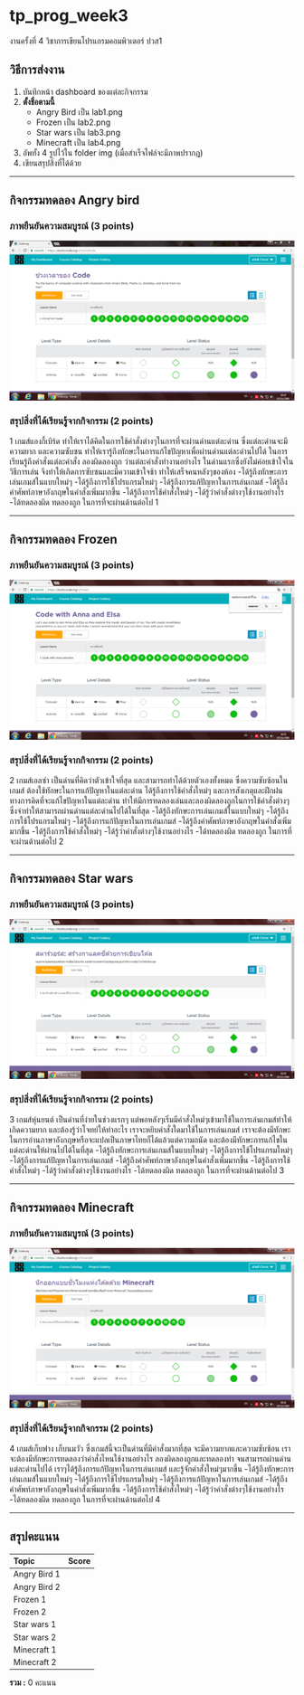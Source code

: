 # tp_prog_week3
งานครั้งที่ 4 วิชาการเขียนโปรแกรมคอมพิวเตอร์ ปวส1

## วิธีการส่งงาน

1.  บันทึกหน้า dashboard ของแต่ละกิจกรรม
2.  **ตั้งชื่อตามนี้**
    -  Angry Bird เป็น lab1.png
    -  Frozen เป็น lab2.png
    -  Star wars เป็น lab3.png
    -  Minecraft เป็น lab4.png
3.  อัพทั้ง 4 รูปไว้ใน folder img (เมื่อสำเร็จไฟล์จะมีภาพปรากฎ)
4.  เขียนสรุปสิ่งที่ได้ด้วย

------------------------------------------

## กิจกรรมทดลอง Angry bird

### ภาพยืนยันความสมบูรณ์ (3 points)

![Not Found](lab1.PNG)

### สรุปสิ่งที่ได้เรียนรู้จากกิจกรรม (2 points)

$$$$1
เกมส์แองกี้เบิร์ด ทำให้เราได้คิดในการใช้คำสั่งต่างๆในการที่จะผ่านด่านแต่ละด่าน ซึ่งแต่ละด่านจะมีความยาก และความซับซน ทำให้เรารู้ถึงทักษะในการแก้ไขปัญหาเพื่อผ่านด่านแต่ละด่านไปได้ ในการเรียนรู้ถึงคำสั่งแต่ละคำสั่ง ลองผิดลองถูก ว่าแต่ละคำสั่งทำงานอย่างไร ในด่านแรกซึ่งยังไม่ค่อยเข้าใจในวิธีการเล่น จึงทำให้เกิดการซับซนและมีความเข้าใจช้า ทำให้เสร็จคนหลังๆของห้อง 
-ได้รู้ถึงทักษะการเล่นเกมส์ในแบบใหม่ๆ
-ได้รู้ถึงการใช้โปรแกรมใหม่ๆ
-ได้รู้ถึงการแก้ปัญหาในการเล่นเกมส์
-ได้รู้ถึงคำศัพท์ภาษาอังกฤษในคำสั่งเพิ่มมากขึ้น
-ได้รู้ถึงการใช้คำสั่งใหม่ๆ 
-ได้รู้ว่าคำสั่งต่างๆใช้งานอย่างไร
-ได้ทดลองผิด ทดลองถูก ในการที่จะผ่านด้านต่อไป
1$$$$

-------------------------------------------

## กิจกรรมทดลอง Frozen

### ภาพยืนยันความสมบูรณ์ (3 points)

![Not Found](lab2.PNG)

### สรุปสิ่งที่ได้เรียนรู้จากกิจกรรม (2 points)

$$$$2
เกมส์เอลซ่า เป็นด่านที่คิดว่าตัวเข้าใจที่สุด และสามารถทำได้ด้วยตัวเองทั้งหมด ซึ่งความซับซ้อนในเกมส์ ต้องใช้ทักษะในการแก้ปัญหาในแต่ละด่าน ได้รู้ถึงการใช้คำสั่งใหม่ๆ และการสังเกตุและฝึกฝนทางการคิดที่จะแก้ไขปัญหาในแต่ละด่าน ทำให้มีการทดลองเล่นและลองผิดลองถูกในการใช้คำสั่งต่างๆ ซึ่งจำทำให้สามารถผ่านด่านแต่ละด่านไปได้ในที่สุด
-ได้รู้ถึงทักษะการเล่นเกมส์ในแบบใหม่ๆ
-ได้รู้ถึงการใช้โปรแกรมใหม่ๆ
-ได้รู้ถึงการแก้ปัญหาในการเล่นเกมส์
-ได้รู้ถึงคำศัพท์ภาษาอังกฤษในคำสั่งเพิ่มมากขึ้น
-ได้รู้ถึงการใช้คำสั่งใหม่ๆ 
-ได้รู้ว่าคำสั่งต่างๆใช้งานอย่างไร
-ได้ทดลองผิด ทดลองถูก ในการที่จะผ่านด้านต่อไป
2$$$$

------------------------------------------

## กิจกรรมทดลอง Star wars

### ภาพยืนยันความสมบูรณ์ (3 points)

![Not Found](lab3.PNG)

### สรุปสิ่งที่ได้เรียนรู้จากกิจกรรม (2 points)

$$$$3
เกมส์หุ่นยนต์ เป็นด่านที่ง่ายในช่วงแรกๆ แต่พอหลังๆเริ่มมีคำสั่งใหม่ๆเข้ามาใช้ในการเล่นเกมส์ทำให้เกิดความยาก และต้องรู้ว่าโจทย์ให้ทำอะไร เราจะหยิบคำสั่งใดมาใช้ในการเล่นเกมส์ 
เราจะต้องมีทักษะในการอ่านภาษาอังกฤษหรือจะแปลเป็นภาษาไทยก็ได้แล้วแต่ความถนัด และต้องมีทักษะการแก้ไขในแต่ละด่านให้ผ่านไปได้ในที่สุด
-ได้รู้ถึงทักษะการเล่นเกมส์ในแบบใหม่ๆ
-ได้รู้ถึงการใช้โปรแกรมใหม่ๆ
-ได้รู้ถึงการแก้ปัญหาในการเล่นเกมส์
-ได้รู้ถึงคำศัพท์ภาษาอังกฤษในคำสั่งเพิ่มมากขึ้น
-ได้รู้ถึงการใช้คำสั่งใหม่ๆ 
-ได้รู้ว่าคำสั่งต่างๆใช้งานอย่างไร
-ได้ทดลองผิด ทดลองถูก ในการที่จะผ่านด้านต่อไป
3$$$$

-------------------------------------------

## กิจกรรมทดลอง Minecraft

### ภาพยืนยันความสมบูรณ์ (3 points)

![Not Found](lab4.PNG)

### สรุปสิ่งที่ได้เรียนรู้จากกิจกรรม (2 points)

$$$$4
เกมส์เก็บฟาง เก็บนมวัว ซึ่งเกมส์นี้จะเป็นด่านที่มีคำสั่งมากที่สุด จะมีความยากและความซับซ้อน เราจะต้องมีทักษะการทดลองว่าคำสั่งไหนใช้งานอย่างไร ลองผิดลองถูกและทดลองทำ 
จนสามารถผ่านด่านแต่ละด่านไปได้ เราๆได้รู้ถึงการแก้ปัญหาในการเล่นเกมส์ และรู้จักคำสั่งใหม่ๆมากขึ้น
-ได้รู้ถึงทักษะการเล่นเกมส์ในแบบใหม่ๆ
-ได้รู้ถึงการใช้โปรแกรมใหม่ๆ
-ได้รู้ถึงการแก้ปัญหาในการเล่นเกมส์
-ได้รู้ถึงคำศัพท์ภาษาอังกฤษในคำสั่งเพิ่มมากขึ้น
-ได้รู้ถึงการใช้คำสั่งใหม่ๆ 
-ได้รู้ว่าคำสั่งต่างๆใช้งานอย่างไร
-ได้ทดลองผิด ทดลองถูก ในการที่จะผ่านด้านต่อไป
4$$$$

-------------------------------------------

## สรุปคะแนน

| Topic          | Score           |
| :------------- | :-------------: |
| Angry Bird 1   |                 |
| Angry Bird 2   |                 |
| Frozen 1       |                 |
| Frozen 2       |                 |
| Star wars 1    |                 |
| Star wars 2    |                 |
| Minecraft 1    |                 |
| Minecraft 2    |                 |

**รวม :** 0 คะแนน
